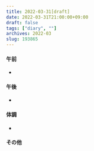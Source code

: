 ```yaml
---
title: 2022-03-31[draft]
date: 2022-03-31T21:00:00+09:00
draft: false
tags: ["diary", ""]
archives: 2022-03
slug: 193865
---
```

#### 午前
- 
#### 午後
- 
#### 体調
- 
#### その他